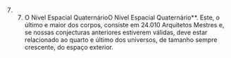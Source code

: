﻿7. 7. O Nível Espacial QuaternárioO Nível Espacial Quaternário**. Este, o último e maior dos corpos, consiste em 24.010 Arquitetos Mestres e, se nossas conjecturas anteriores estiverem válidas, deve estar relacionado ao quarto e último dos universos, de tamanho sempre crescente, do espaço exterior.